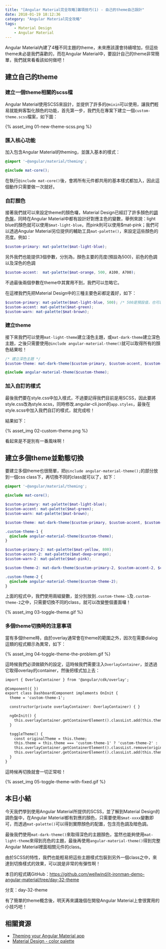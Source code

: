 ```yaml
---
title: "[Angular Material完全攻略]雜項技巧(1) - 自己的theme自己設計"
date: 2018-01-19 18:12:36
category: "Angular Material完全攻略"
tags:
	- Material Design
	- Angular Material
---
```


Angular Material內建了4種不同主題的theme，未來應該還會持續增加，但這些theme未必是我們喜歡的，而在Angular Material中，要設計自己的theme非常簡單，我們就來看看該如何做吧！

<!-- more -->

## 建立自己的theme

### 建立一個theme相關的scss檔

Angular Material使用SCSS來設計，並提供了許多的`@mixin`可以使用，讓我們輕易就能夠客製化顏色的功能，首先第一步，我們先在專案下建立一個`custom-theme.scss`檔案，如下圖：

{% asset_img 01-new-theme-scss.png %}

### 匯入核心功能

加入包含Angular Material的theming，並匯入基本的樣式：

```scss
@import '~@angular/material/theming';

@include mat-core();
```

在執行`@include mat-core()`後，會將所有元件都共用的基本樣式都加入，因此這個動作只需要做一次就好。

### 自訂顏色

接著我們就可以來設定theme的顏色囉，Material Design已經訂了許多顏色的[調色盤](https://material.io/guidelines/style/color.html#color-color-palette)，同時在Angular Material中都有設計好對應主色的變數，舉例來說：light blue的顏色就可以使用`$mat-light-blue`，而pink則可以使用$mat-pink；我們可以透過Angular Material另位提供的輔助工具`mat-palette()`，來設定這些顏色的亮度。例如：

```scss
$custom-primary: mat-palette($mat-light-blue);
```

另外我們也能提供3個參數，分別為，顏色主要的亮度(預設為500)，前色的色調以及深色的色調

```scss
$custom-accent:  mat-palette($mat-orange, 500, A100, A700);
```

不過最後兩個參數在theme中其實用不到，我們可以忽略它。

在這裡我們先把Material Design中的三種主要色彩都定義好，如下：

```scss
$custom-primary: mat-palette($mat-light-blue, 500); /* 500是預設值，也可以忽略 */
$custom-accent: mat-palette($mat-green);
$custom-warn: mat-palette($mat-brown);
```

### 建立theme

接下來我們可以使用`mat-light-theme`建立淺色主題，或`mat-dark-theme`建立深色主題，之後只需要使用`@include angular-material-theme()`就可以取得所有的顏色結果啦！

```scss
/* 建立深色主題 */
$custom-theme: mat-dark-theme($custom-primary, $custom-accent, $custom-warn);

@include angular-material-theme($custom-theme);
```

### 加入自訂的樣式

最後我們要在style.css中加入樣式，不過要記得我們目前是用SCSS，因此要將style.css改為style.scss，同時修改.angular-cli.json的`app.styles`，最後在style.scss中加入我們自訂的樣式，就完成啦！

結果如下：

{% asset_img 02-custom-theme.png %}

看起來是不是別有一番風味啊！

## 建立多個theme並動態切換

要建立多個theme也很簡單，把`@include angular-material-theme();`的部分放到一個css class下，再切換不同的class就可以了，如下：

```scss
@import '~@angular/material/theming';

@include mat-core();

$custom-primary: mat-palette($mat-light-blue);
$custom-accent: mat-palette($mat-green);
$custom-warn: mat-palette($mat-brown);

$custom-theme: mat-dark-theme($custom-primary, $custom-accent, $custom-warn);

.custom-theme-1 {
  @include angular-material-theme($custom-theme);
}

$custom-primary-2: mat-palette($mat-yellow, 800);
$custom-accent-2: mat-palette($mat-deep-orange);
$custom-warn-2: mat-palette($mat-pink);

$custom-theme-2: mat-dark-theme($custom-primary-2, $custom-accent-2, $custom-warn-2);

.custom-theme-2 {
  @include angular-material-theme($custom-theme-2);
}
```

上面的程式中，我們使用兩組變數，並分別放到`.custom-theme-1`及`.custom-theme-2`之中，只需要切換不同的class，就可以改變整個畫面囉！

{% asset_img 03-toggle-theme.gif %}

### 多個theme切換時的注意事項

當有多個theme時，由於overlay通常會在theme的範圍之外，因次在需要dialog這類的程式顯示為異常，如下：

{% asset_img 04-toggle-theme-the-problem.gif %}

這時候我們必須做額外的設定，這時候我們需要注入`OverlayContainer`，並透過它取得overlay的container，然後把樣式加上去：

```html
import { OverlayContainer } from '@angular/cdk/overlay';

@Component({ })
export class DashboardComponent implements OnInit {
  theme = 'custom-theme-1';

  constructor(private overlayContainer: OverlayContainer) { }

  ngOnInit() {
    this.overlayContainer.getContainerElement().classList.add(this.theme);
  }

  toggleTheme() {
    const originalTheme = this.theme;
    this.theme = this.theme === 'custom-theme-1' ? 'custom-theme-2' : 'custom-theme-1';
    this.overlayContainer.getContainerElement().classList.remove(originalTheme);
    this.overlayContainer.getContainerElement().classList.add(this.theme);
  }
}
```

這時候再切換就會一切正常啦！

{% asset_img 05-toggle-theme-with-fixed.gif %}

## 本日小結

今天我們學到使用Angular Material所提供的SCSS，並了解到Material Design的調色盤中，在Angular Material都有對應的顏色，只需要使用`$mat-xxxx`變數即可，而透過`mat-palette()`可以得到實際顏色的配置，包含亮色調及暗色調。

最後我們使用`mat-dark-theme()`來取得深色的主題顏色，當然也能夠使用`mat-light-theme`來得到亮色的主題，最後再使用`angular-material-theme()`得到完整Angular Material裡面相關元件的class。

由於SCSS的特性，我們也能輕易把這些主題樣式包裝到另外一個class之中，來達到切換樣式的效果，可以說是非常的有彈性啊！

本日的程式碼GitHub：https://github.com/wellwind/it-ironman-demo-angular-material/tree/day-32-theme

分支：day-32-theme

有了簡單的theme概念後，明天再來講幾個在開發Angular Material上會很實用的小技巧吧！

## 相關資源

-   [Theming your Angular Material app](https://material.angular.io/guide/theming)
-   [Material Design - color palette](https://material.io/guidelines/style/color.html#color-color-palette)